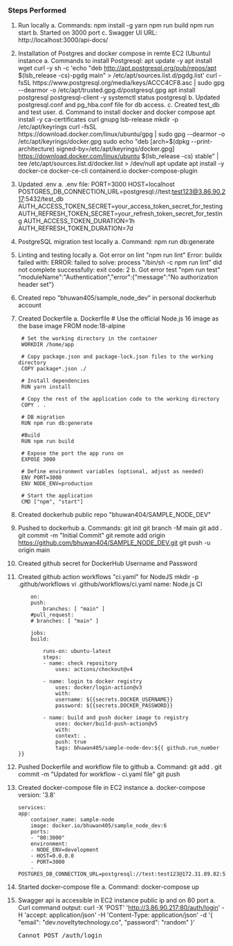 ### Steps Performed ###

1. Run locally
    a. Commands:
        npm install -g yarn
        npm run build
        npm run start
    b. Started on 3000 port
    c. Swagger UI URL: http://localhost:3000/api-docs/

2. Installation of Postgres and docker compose in remte EC2 (Ubuntu) instance
    a. Commands to install Postgresql:
        apt update -y
        apt install wget curl -y
        sh -c 'echo "deb http://apt.postgresql.org/pub/repos/apt $(lsb_release -cs)-pgdg main" > /etc/apt/sources.list.d/pgdg.list'
        curl -fsSL https://www.postgresql.org/media/keys/ACCC4CF8.asc | sudo gpg --dearmor -o /etc/apt/trusted.gpg.d/postgresql.gpg
        apt install postgresql postgresql-client -y
        systemctl status postgresql
    b. Updated postgresql.conf and pg_hba.conf file for db access.
    c. Created test_db and test user.
    d. Command to install docker and docker compose
        apt install -y ca-certificates curl gnupg lsb-release
        mkdir -p /etc/apt/keyrings
        curl -fsSL https://download.docker.com/linux/ubuntu/gpg | sudo gpg --dearmor -o /etc/apt/keyrings/docker.gpg
        sudo echo  "deb [arch=$(dpkg --print-architecture) signed-by=/etc/apt/keyrings/docker.gpg] https://download.docker.com/linux/ubuntu  $(lsb_release -cs) stable" | tee /etc/apt/sources.list.d/docker.list > /dev/null
        apt update
        apt install -y docker-ce docker-ce-cli containerd.io docker-compose-plugin

3. Updated .env
    a. .env file:
        PORT=3000
        HOST=localhost
        POSTGRES_DB_CONNECTION_URL=postgresql://test:test123@3.86.90.217:5432/test_db
        AUTH_ACCESS_TOKEN_SECRET=your_access_token_secret_for_testing
        AUTH_REFRESH_TOKEN_SECRET=your_refresh_token_secret_for_testing
        AUTH_ACCESS_TOKEN_DURATION=1h
        AUTH_REFRESH_TOKEN_DURATION=7d

4. PostgreSQL migration test locally
    a. Command:
        npm run db:generate

5. Linting and testing locally
    a. Got error on lint "npm run lint"
        Error: buildx failed with: ERROR: failed to solve: process "/bin/sh -c npm run lint" did not complete successfully: exit code: 2
    b. Got error test "npm run test"
        "moduleName":"Authentication","error":{"message":"No authorization header set"}

6. Created repo "bhuwan405/sample_node_dev" in personal dockerhub account

7. Created Dockerfile
    a. Dockerfile
        # Use the official Node.js 16 image as the base image
        FROM node:18-alpine

        # Set the working directory in the container
        WORKDIR /home/app

        # Copy package.json and package-lock.json files to the working directory
        COPY package*.json ./

        # Install dependencies
        RUN yarn install

        # Copy the rest of the application code to the working directory
        COPY . .

        # DB migration
        RUN npm run db:generate

        #Build
        RUN npm run build

        # Expose the port the app runs on
        EXPOSE 3000

        # Define environment variables (optional, adjust as needed)
        ENV PORT=3000
        ENV NODE_ENV=production

        # Start the application
        CMD ["npm", "start"]

8. Created dockerhub public repo "bhuwan404/SAMPLE_NODE_DEV"

9. Pushed to dockerhub
    a. Commands:
        git init
        git branch -M main
        git add .
        git commit -m "Initial Commit"
        git remote add origin https://github.com/bhuwan404/SAMPLE_NODE_DEV.git
        git push -u origin main

10. Created github secret for DockerHub Username and Password

11. Created github action workflows "ci.yaml" for NodeJS
        mkdir -p .github/workflows
        vi .github/workflows/ci.yaml
            name: Node.js CI

            on:
            push:
                branches: [ "main" ]
            #pull_request:
            # branches: [ "main" ]

            jobs:
            build:

                runs-on: ubuntu-latest
                steps:
                - name: check repository
                    uses: actions/checkout@v4

                - name: login to docker registry
                    uses: docker/login-action@v3
                    with:
                    username: ${{secrets.DOCKER_USERNAME}}
                    password: ${{secrets.DOCKER_PASSWORD}}

                - name: build and push docker image to registry
                    uses: docker/build-push-action@v5
                    with:
                    context: .
                    push: true
                    tags: bhuwan405/sample-node-dev:${{ github.run_number }}
    
11. Pushed Dockerfile and workflow file to github
    a. Command:
        git add .
        git commit -m "Updated for workflow - ci.yaml file"
        git push

12. Created docker-compose file in EC2 instance
    a. docker-compose
        version: '3.8'

        services:
        app:
            container_name: sample-node
            image: docker.io/bhuwan405/sample_node_dev:6
            ports:
            - "80:3000"
            environment:
            - NODE_ENV=development
            - HOST=0.0.0.0
            - PORT=3000
            - POSTGRES_DB_CONNECTION_URL=postgresql://test:test123@172.31.89.82:5432/test_db

13. Started docker-compose file
    a. Command:
        docker-compose up

14. Swagger api is accessible in EC2 instance public ip and on 80 port
    a. Curl command output:
        curl -X 'POST'   'http://3.86.90.217:80/auth/login'   -H 'accept: application/json'   -H 'Content-Type: application/json'   -d '{
            "email": "dev.noveltytechnology.co",
            "password": "random"
        }'
        <!DOCTYPE html>
        <html lang="en">
        <head>
        <meta charset="utf-8">
        <title>Error</title>
        </head>
        <body>
        <pre>Cannot POST /auth/login</pre>
        </body>
        </html>



